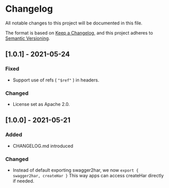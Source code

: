 # Changelog

All notable changes to this project will be documented in this file.

The format is based on [Keep a Changelog](https://keepachangelog.com/en/1.0.0/),
and this project adheres to [Semantic Versioning](https://semver.org/spec/v2.0.0.html).

## [1.0.1] - 2021-05-24

### Fixed

- Support use of refs ( `"$ref"` ) in headers.

### Changed

- License set as Apache 2.0.

## [1.0.0] - 2021-05-21

### Added

- CHANGELOG.md introduced

### Changed

- Instead of default exporting swagger2har, we now `export { swagger2har, createHar }` This way apps can access createHar directly if needed.
